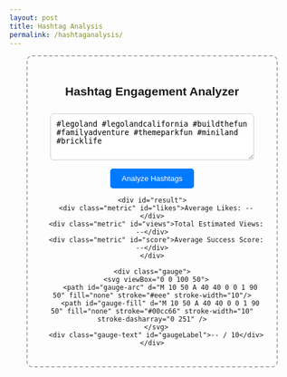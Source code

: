 ```yaml
---
layout: post
title: Hashtag Analysis
permalink: /hashtaganalysis/
---
```


<html lang="en">

  <meta charset="UTF-8" />
  <meta name="viewport" content="width=device-width, initial-scale=1.0"/>
  <title>Hashtag Engagement Analyzer</title>
  <style>
    .container {
      width: 400px;
      margin: auto;
      text-align: center;
      border: 2px dashed #aaa;
      padding: 20px;
      border-radius: 10px;
      font-family: Arial, sans-serif;
    }
    textarea {
      width: 90%;
      padding: 10px;
      margin-top: 10px;
      border-radius: 5px;
      border: 1px solid #ccc;
    }
    button {
      margin-top: 15px;
      padding: 10px 20px;
      border-radius: 5px;
      background-color: #007bff;
      color: white;
      border: none;
      cursor: pointer;
    }
    #result {
      margin-top: 20px;
      font-size: 16px;
    }
    .metric {
      margin-top: 10px;
    }

    .gauge {
      position: relative;
      width: 200px;
      height: 100px;
      margin: 30px auto 10px;
    }
    .gauge svg {
      width: 100%;
      height: 100%;
    }
    .gauge-text {
      font-size: 20px;
      font-weight: bold;
      position: absolute;
      top: 55px;
      left: 50%;
      transform: translateX(-50%);
    }
  </style>



  <div class="container">
    <h2>Hashtag Engagement Analyzer</h2>
    <textarea id="hashtagInput" rows="4">#legoland #legolandcalifornia #buildthefun #familyadventure #themeparkfun #miniland #bricklife</textarea>
    <br />
    <button onclick="analyzeHashtags()">Analyze Hashtags</button>

    <div id="result">
      <div class="metric" id="likes">Average Likes: --</div>
      <div class="metric" id="views">Total Estimated Views: --</div>
      <div class="metric" id="score">Average Success Score: --</div>
    </div>

    <div class="gauge">
      <svg viewBox="0 0 100 50">
        <path id="gauge-arc" d="M 10 50 A 40 40 0 0 1 90 50" fill="none" stroke="#eee" stroke-width="10"/>
        <path id="gauge-fill" d="M 10 50 A 40 40 0 0 1 90 50" fill="none" stroke="#00cc66" stroke-width="10" stroke-dasharray="0 251" />
      </svg>
      <div class="gauge-text" id="gaugeLabel">-- / 10</div>
    </div>
  </div>

  <script>
    async function analyzeHashtags() {
      const input = document.getElementById('hashtagInput').value;

      try {
        const res = await fetch('http://localhost:8887/api/hashtag', {
          method: 'POST',
          headers: {
            'Content-Type': 'application/json'
          },
          body: JSON.stringify({ hashtags: input })
        });

        const data = await res.json();

        if (res.ok) {
          const avgLikes = data.average_likes;
          const estViews = data.total_estimated_views;
          const score = data.average_hashtag_success_score;

          document.getElementById('likes').textContent = `Average Likes: ${avgLikes.toLocaleString()}`;
          document.getElementById('views').textContent = `Total Estimated Views: ${estViews.toLocaleString()}`;
          document.getElementById('score').textContent = `Average Success Score: ${score} / 10`;

          // Update gauge
          const gauge = document.getElementById('gauge-fill');
          const dash = (score / 10) * 251;
          gauge.setAttribute('stroke-dasharray', `${dash} 251`);

          // Optional: change color based on score
          let color = "#ff4d4d"; // red
          if (score >= 7) color = "#00cc66"; // green
          else if (score >= 4) color = "#ffcc00"; // yellow
          gauge.setAttribute('stroke', color);

          document.getElementById('gaugeLabel').textContent = `${score} / 10`;

        } else {
          document.getElementById('likes').textContent = 'Error: ' + (data.error || 'Invalid input');
          document.getElementById('views').textContent = '';
          document.getElementById('score').textContent = '';
          document.getElementById('gauge-fill').setAttribute('stroke-dasharray', `0 251`);
          document.getElementById('gaugeLabel').textContent = '-- / 10';
        }
      } catch (err) {
        console.error('Fetch error:', err);
        document.getElementById('likes').textContent = 'Error analyzing hashtags.';
        document.getElementById('views').textContent = '';
        document.getElementById('score').textContent = '';
        document.getElementById('gauge-fill').setAttribute('stroke-dasharray', `0 251`);
        document.getElementById('gaugeLabel').textContent = '-- / 10';
      }
    }
  </script>

</html>